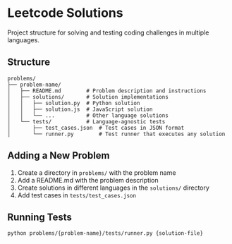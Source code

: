 # Leetcode Solutions

Project structure for solving and testing coding challenges in multiple languages.

## Structure

```
problems/
├── problem-name/
│   ├── README.md        # Problem description and instructions
│   ├── solutions/       # Solution implementations
│   │   ├── solution.py  # Python solution
│   │   ├── solution.js  # JavaScript solution
│   │   └── ...          # Other language solutions
│   └── tests/           # Language-agnostic tests
│       ├── test_cases.json  # Test cases in JSON format
│       └── runner.py        # Test runner that executes any solution
```

## Adding a New Problem

1. Create a directory in `problems/` with the problem name
2. Add a README.md with the problem description
3. Create solutions in different languages in the `solutions/` directory
4. Add test cases in `tests/test_cases.json`

## Running Tests

```bash
python problems/{problem-name}/tests/runner.py {solution-file}
```